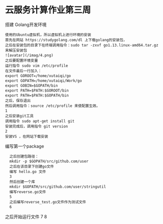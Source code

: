 # 云服务计算作业第三周

搭建 Golang开发环境
  
    使用的Ubuntu虚拟机，所以虚拟机上进行环境的安装
    首先在网站 https://studygolang.com/dl 上下载golang的安装包，
    之后在安装包的目录下在终端调用指令：sudo tar -zxvf go1.13.linux-amd64.tar.gz 来解压安装包
    ![avatar](/imag/4.png)
    之后要配置环境变量
    运行指令 sudo vim /etc/profile
    在文件最后一行加入：
    export GOROOT=/home/xutaiqi/go
    export GOPATH=/home/xutaiqi/Work/go
    export GOBIN=$GOPATH/bin
    export PATH=$PATH:$GOROOT/bin
    export PATH=$PATH:$GOPATH/bin
    之后，保存退出
    然后调用指令：source /etc/profile 来使配置生效。
    1
    之后安装git工具
    调用指令 sudo apt-get install git
    安装完成后，调用指令 git version
    2
    安装VS ，在网站下载安装
    
编写第一个package
    
      之后创建包路径：
      mkdir -p $GOPATH/src/github.com/user
      之后在该目录下创建go文件
      编写 hello.go 文件
      3
      然后创建一个库
      mkdir $GOPATH/src/github.com/user/stringutil
      编写reverse.go文件
      5
      之后编写reverse_test.go文件作为测试文件      
      6
  之后开始运行文件
    7
    8
